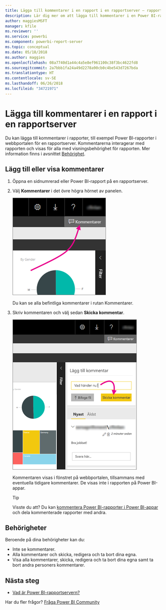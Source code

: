 ```yaml
---
title: Lägga till kommentarer i en rapport i en rapportserver – rapportservern för Power BI
description: Lär dig mer om att lägga till kommentarer i en Power BI-rapport eller en sidnumrerad rapport på en rapportserver för Power BI eller SQL Server Reporting Services.
author: maggiesMSFT
manager: kfile
ms.reviewer: ''
ms.service: powerbi
ms.component: powerbi-report-server
ms.topic: conceptual
ms.date: 05/18/2018
ms.author: maggies
ms.openlocfilehash: 08a7740d1a44c4a5e8ef961100c38f3bc4622fd8
ms.sourcegitcommit: 2a7bbb1fa24a49d2278a90cb0c4be543d7267bda
ms.translationtype: HT
ms.contentlocale: sv-SE
ms.lasthandoff: 06/26/2018
ms.locfileid: "34721971"
---
```

# <a name="add-comments-to-a-report-in-a-report-server"></a>Lägga till kommentarer i en rapport i en rapportserver
Du kan lägga till kommentarer i rapporter, till exempel Power BI-rapporter i webbportalen för en rapportserver. Kommentarerna interagerar med rapporten och visas för alla med visningsbehörighet för rapporten. Mer information finns i avsnittet [Behörighet](#permissions).

## <a name="add-or-view-comments"></a>Lägg till eller visa kommentarer
1. Öppna en sidnumrerad eller Power BI-rapport på en rapportserver.
2. Välj **Kommentarer** i det övre högra hörnet av panelen.
   
    ![Välj kommentarer](media/add-comments/report-server-web-portal-comments-button.png)
   
    Du kan se alla befintliga kommentarer i rutan Kommentarer.
3. Skriv kommentaren och välj sedan **Skicka kommentar**.
   
    ![Skicka kommentar](media/add-comments/report-server-web-portal-comments-pane.png)
   
    Kommentaren visas i fönstret på webbportalen, tillsammans med eventuella tidigare kommentarer. De visas inte i rapporten på Power BI-appar.
   
   > [!TIP]
   > Visste du att? Du kan [kommentera Power BI-rapporter i Power BI-appar](../mobile-annotate-and-share-a-tile-from-the-mobile-apps.md) och dela kommenterade rapporter med andra.
   > 
   > 

## <a name="permissions"></a>Behörigheter
Beroende på dina behörigheter kan du:

* Inte se kommentarer.
* Alla kommentarer och skicka, redigera och ta bort dina egna.
* Visa alla kommentarer, skicka, redigera och ta bort dina egna samt ta bort andra personers kommentarer.

## <a name="next-steps"></a>Nästa steg
* [Vad är Power BI-rapportservern?](get-started.md)  

Har du fler frågor? [Fråga Power BI Community](https://community.powerbi.com/)

